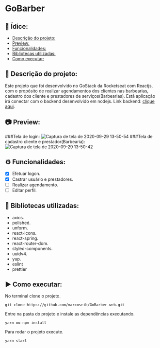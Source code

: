 # GoBarber


## :page_with_curl: Ídice:
  - [Descrição do projeto:](#memo-descrição-do-projeto)
  - [Preview:](#camera-preview)
  - [Funcionalidades:](#gear-funcionalidades)
  - [Bibliotecas utilizadas:](#file_folder-bibliotecas-utilizadas)
  - [Como executar:](#arrow_forward-como-executar)

## :memo: Descrição do projeto:

Este projeto que foi desenvolvido no GoStack da Rocketseat com Reactjs, com o propósito de realizar agendamentos dos clientes nas barbearias, cadastro dos cliente e prestadores de serviços(Barbearias).
Está aplicação irá conectar com o backend desenvolvido em nodejs.
Link backend: [clique aqui](https://github.com/marcosrib/gobarber-backend).

## :camera: Preview:

###Tela de login:
![Captura de tela de 2020-09-29 13-50-54](https://user-images.githubusercontent.com/43934564/94588829-da6fbc00-025a-11eb-91d8-9c2f3d76c4ec.png)
###Tela de cadastro cliente e prestador(Barbearia):
![Captura de tela de 2020-09-29 13-50-42](https://user-images.githubusercontent.com/43934564/94588831-dc397f80-025a-11eb-9705-87846f9d041a.png)


## :gear: Funcionalidades:

- [X] Efetuar logon.
- [X] Castrar usuário e prestadores.
- [ ] Realizar agendamento.
- [ ] Editar perfil.
## :file_folder: Bibliotecas utilizadas:
- axios.
- polished.
- unform.
- react-icons.
- react-spring.
- react-router-dom.
- styled-components.
- uuidv4.
- yup.
- eslint
- prettier
## :arrow_forward: Como executar:
No terminal clone o projeto.
```
git clone https://github.com/marcosrib/GoBarber-web.git
```
Entre na pasta do projeto e instale as dependências executando.
```
yarn ou npm install
```
Para rodar o projeto execute.

```
yarn start
```
